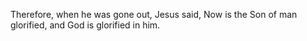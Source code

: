 Therefore, when he was gone out, Jesus said, Now is the Son of man glorified, and God is glorified in him.
